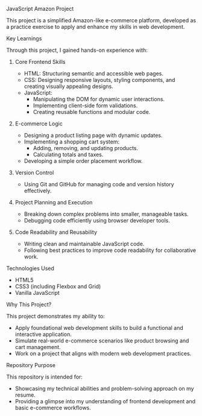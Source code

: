 JavaScript Amazon Project  

This project is a simplified Amazon-like e-commerce platform, developed as a practice exercise to apply and enhance my skills in web development.  

Key Learnings  

Through this project, I gained hands-on experience with:  

1. Core Frontend Skills 
   - HTML: Structuring semantic and accessible web pages.  
   - CSS: Designing responsive layouts, styling components, and creating visually appealing designs.  
   - JavaScript:  
     - Manipulating the DOM for dynamic user interactions.  
     - Implementing client-side form validations.  
     - Creating reusable functions and modular code.  

2. E-commerce Logic 
   - Designing a product listing page with dynamic updates.  
   - Implementing a shopping cart system:  
     - Adding, removing, and updating products.  
     - Calculating totals and taxes.  
   - Developing a simple order placement workflow.  

3. Version Control
   - Using Git and GitHub for managing code and version history effectively.  

4. Project Planning and Execution
   - Breaking down complex problems into smaller, manageable tasks.  
   - Debugging code efficiently using browser developer tools.  

5. Code Readability and Reusability 
   - Writing clean and maintainable JavaScript code.  
   - Following best practices to improve code readability for collaborative work.  

Technologies Used  

- HTML5  
- CSS3 (including Flexbox and Grid)  
- Vanilla JavaScript  

Why This Project?  

This project demonstrates my ability to:  
- Apply foundational web development skills to build a functional and interactive application.  
- Simulate real-world e-commerce scenarios like product browsing and cart management.  
- Work on a project that aligns with modern web development practices.  

Repository Purpose  

This repository is intended for:  
- Showcasing my technical abilities and problem-solving approach on my resume.  
- Providing a glimpse into my understanding of frontend development and basic e-commerce workflows.  

